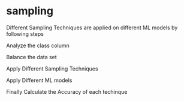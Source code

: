 # sampling

Different Sampling Techniques are applied on different ML models by following steps 

Analyze the class column

Balance the data set

Apply Different Sampling Techniques

Apply Different ML models 

Finally Calculate the Accuracy of each techinque
